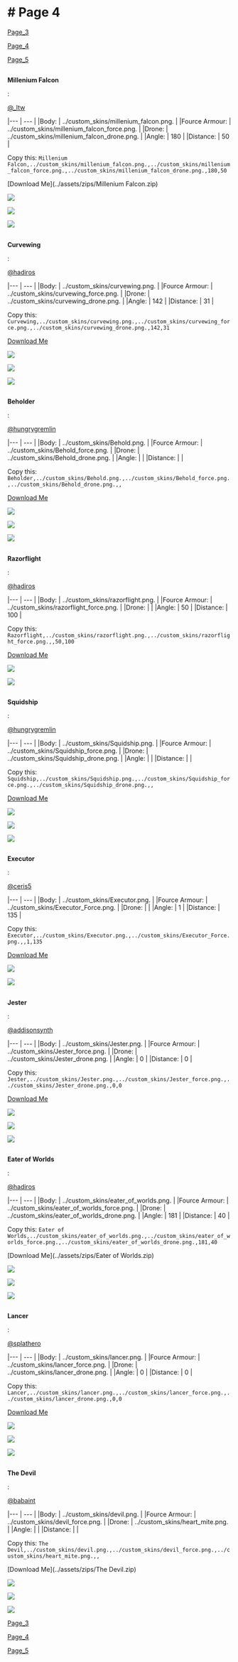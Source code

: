 # # Page 4











[Page_3](./Page_3.md)




















[Page_4](./Page_4.md)




















[Page_5](./Page_5.md)






















## 


**Millenium Falcon**



















: 

[@_ltw](https://discord.com/users/268931190667476998)
























































|--- | --- | 
|Body: | ../custom_skins/millenium_falcon.png. | 
|Fource Armour: | ../custom_skins/millenium_falcon_force.png. | 
|Drone: | ../custom_skins/millenium_falcon_drone.png. | 
|Angle: | 180 | 
|Distance: | 50 | 
































































































































































































































Copy this: `Millenium Falcon,../custom_skins/millenium_falcon.png.,../custom_skins/millenium_falcon_force.png.,../custom_skins/millenium_falcon_drone.png.,180,50`





































































































































































[Download Me](../assets/zips/Millenium Falcon.zip)





















































![](../custom_skins/../custom_skins/millenium_falcon.png..)




























































![](../custom_skins/../custom_skins/millenium_falcon_force.png..)






































































![](../custom_skins/../custom_skins/millenium_falcon_drone.png..)






































































## 


**Curvewing**












: 

[@hadiros](https://discord.com/users/266028842395631629)



























































|--- | --- | 
|Body: | ../custom_skins/curvewing.png. | 
|Fource Armour: | ../custom_skins/curvewing_force.png. | 
|Drone: | ../custom_skins/curvewing_drone.png. | 
|Angle: | 142 | 
|Distance: | 31 | 











































































































































































































Copy this: `Curvewing,../custom_skins/curvewing.png.,../custom_skins/curvewing_force.png.,../custom_skins/curvewing_drone.png.,142,31`









































































































































[Download Me](../assets/zips/Curvewing.zip)














































![](../custom_skins/../custom_skins/curvewing.png..)





















































![](../custom_skins/../custom_skins/curvewing_force.png..)































































![](../custom_skins/../custom_skins/curvewing_drone.png..)































































## 


**Beholder**











: 

[@hungrygremlin](https://discord.com/users/361743580563374080)

































































|--- | --- | 
|Body: | ../custom_skins/Behold.png. | 
|Fource Armour: | ../custom_skins/Behold_force.png. | 
|Drone: | ../custom_skins/Behold_drone.png. | 
|Angle: |  | 
|Distance: |  | 





























































































































































































Copy this: `Beholder,../custom_skins/Behold.png.,../custom_skins/Behold_force.png.,../custom_skins/Behold_drone.png.,,`


























































































































[Download Me](../assets/zips/Beholder.zip)













































![](../custom_skins/../custom_skins/Behold.png..)


















































![](../custom_skins/../custom_skins/Behold_force.png..)




























































![](../custom_skins/../custom_skins/Behold_drone.png..)




























































## 


**Razorflight**














: 

[@hadiros](https://discord.com/users/266028842395631629)



























































|--- | --- | 
|Body: | ../custom_skins/razorflight.png. | 
|Fource Armour: | ../custom_skins/razorflight_force.png. | 
|Drone: |  | 
|Angle: | 50 | 
|Distance: | 100 | 











































































































































































Copy this: `Razorflight,../custom_skins/razorflight.png.,../custom_skins/razorflight_force.png.,,50,100`











































































































[Download Me](../assets/zips/Razorflight.zip)
















































![](../custom_skins/../custom_skins/razorflight.png..)























































![](../custom_skins/../custom_skins/razorflight_force.png..)





































































## 


**Squidship**












: 

[@hungrygremlin](https://discord.com/users/361743580563374080)

































































|--- | --- | 
|Body: | ../custom_skins/Squidship.png. | 
|Fource Armour: | ../custom_skins/Squidship_force.png. | 
|Drone: | ../custom_skins/Squidship_drone.png. | 
|Angle: |  | 
|Distance: |  | 






































































































































































































Copy this: `Squidship,../custom_skins/Squidship.png.,../custom_skins/Squidship_force.png.,../custom_skins/Squidship_drone.png.,,`




































































































































[Download Me](../assets/zips/Squidship.zip)














































![](../custom_skins/../custom_skins/Squidship.png..)





















































![](../custom_skins/../custom_skins/Squidship_force.png..)































































![](../custom_skins/../custom_skins/Squidship_drone.png..)































































## 


**Executor**











: 

[@ceris5](https://discord.com/users/460824601019023360)


























































|--- | --- | 
|Body: | ../custom_skins/Executor.png. | 
|Fource Armour: | ../custom_skins/Executor_Force.png. | 
|Drone: |  | 
|Angle: | 1 | 
|Distance: | 135 | 




































































































































































Copy this: `Executor,../custom_skins/Executor.png.,../custom_skins/Executor_Force.png.,,1,135`

































































































[Download Me](../assets/zips/Executor.zip)













































![](../custom_skins/../custom_skins/Executor.png..)




















































![](../custom_skins/../custom_skins/Executor_Force.png..)


































































## 


**Jester**









: 

[@addisonsynth](https://discord.com/users/690582693532008459)
































































|--- | --- | 
|Body: | ../custom_skins/Jester.png. | 
|Fource Armour: | ../custom_skins/Jester_force.png. | 
|Drone: | ../custom_skins/Jester_drone.png. | 
|Angle: | 0 | 
|Distance: | 0 | 































































































































































































Copy this: `Jester,../custom_skins/Jester.png.,../custom_skins/Jester_force.png.,../custom_skins/Jester_drone.png.,0,0`


























































































































[Download Me](../assets/zips/Jester.zip)











































![](../custom_skins/../custom_skins/Jester.png..)


















































![](../custom_skins/../custom_skins/Jester_force.png..)




























































![](../custom_skins/../custom_skins/Jester_drone.png..)




























































## 


**Eater of Worlds**


















: 

[@hadiros](https://discord.com/users/266028842395631629)



























































|--- | --- | 
|Body: | ../custom_skins/eater_of_worlds.png. | 
|Fource Armour: | ../custom_skins/eater_of_worlds_force.png. | 
|Drone: | ../custom_skins/eater_of_worlds_drone.png. | 
|Angle: | 181 | 
|Distance: | 40 | 





























































































































































































































Copy this: `Eater of Worlds,../custom_skins/eater_of_worlds.png.,../custom_skins/eater_of_worlds_force.png.,../custom_skins/eater_of_worlds_drone.png.,181,40`

































































































































































[Download Me](../assets/zips/Eater of Worlds.zip)




















































![](../custom_skins/../custom_skins/eater_of_worlds.png..)



























































![](../custom_skins/../custom_skins/eater_of_worlds_force.png..)





































































![](../custom_skins/../custom_skins/eater_of_worlds_drone.png..)





































































## 


**Lancer**









: 

[@splathero](https://discord.com/users/1088727297755971645)






























































|--- | --- | 
|Body: | ../custom_skins/lancer.png. | 
|Fource Armour: | ../custom_skins/lancer_force.png. | 
|Drone: | ../custom_skins/lancer_drone.png. | 
|Angle: | 0 | 
|Distance: | 0 | 































































































































































































Copy this: `Lancer,../custom_skins/lancer.png.,../custom_skins/lancer_force.png.,../custom_skins/lancer_drone.png.,0,0`


























































































































[Download Me](../assets/zips/Lancer.zip)











































![](../custom_skins/../custom_skins/lancer.png..)


















































![](../custom_skins/../custom_skins/lancer_force.png..)




























































![](../custom_skins/../custom_skins/lancer_drone.png..)




























































## 


**The Devil**












: 

[@babaint](https://discord.com/users/598945877419360266)



























































|--- | --- | 
|Body: | ../custom_skins/devil.png. | 
|Fource Armour: | ../custom_skins/devil_force.png. | 
|Drone: | ../custom_skins/heart_mite.png. | 
|Angle: |  | 
|Distance: |  | 

























































































































































































Copy this: `The Devil,../custom_skins/devil.png.,../custom_skins/devil_force.png.,../custom_skins/heart_mite.png.,,`























































































































[Download Me](../assets/zips/The Devil.zip)














































![](../custom_skins/../custom_skins/devil.png..)

















































![](../custom_skins/../custom_skins/devil_force.png..)



























































![](../custom_skins/../custom_skins/heart_mite.png..)
























































[Page_3](./Page_3.md)




















[Page_4](./Page_4.md)




















[Page_5](./Page_5.md)